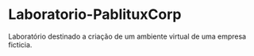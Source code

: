 # Laboratorio-PablituxCorp
Laboratório destinado a criação de um ambiente virtual de uma empresa ficticia.
